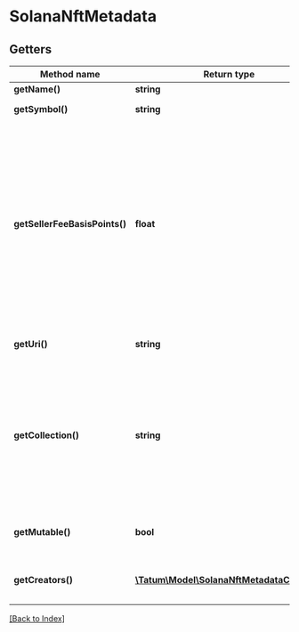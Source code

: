 # SolanaNftMetadata

## Getters

Method name | Return type | Description | Notes
------------ | ------------- | ------------- | -------------
**getName()** | **string** | The name of the NFT |
**getSymbol()** | **string** | The symbol or abbreviated name of the NFT |
**getSellerFeeBasisPoints()** | **float** | The royalty that will be paid to the authors of the minted NFT every time the NFT is transferred<br/>The royalty is calculated as a percentage of the NFT price. To set the royalty to 1%, set this parameter to <code>100</code>; to set 10%, set this parameter to <code>1000</code>; to set 50%, set this parameter to <code>5000</code>, and so on.<br/>To specify the NFT authors and their shares in the royalty, set the <code>creators</code> parameter.<br/>To disable the royalty for the NFT completely, set <code>sellerFeeBasisPoints</code> to <code>0</code> and do not set <code>creators</code>. |
**getUri()** | **string** | The URL pointing to the NFT metadata; for more information, see <a href="https://eips.ethereum.org/EIPS/eip-721#specification" target="_blank">EIP-721</a> |
**getCollection()** | **string** | The blockchain address of the NFT collection where the NFT will be minted in. Specify the private key of the collection verifier in the <code>collectionVerifierPrivateKey</code> parameter of the request body to get the NFT verified in the collection after the NFT has been minted. To know more about Solana collections and verification, refer to the <a href="https://docs.metaplex.com/programs/token-metadata/certified-collections" target="_blank">Solana user documentation</a>. | [optional]
**getMutable()** | **bool** | Specifies whether the NFT metadata is mutable ("true") or immutable ("false"); if not set, defaults to "true" | [optional] [default to true]
**getCreators()** | [**\Tatum\Model\SolanaNftMetadataCreator[]**](SolanaNftMetadataCreator.md) | The blockchain addresses where the royalties will be sent every time the minted NFT is transferred | [optional]

[[Back to Index]](../index.md)
